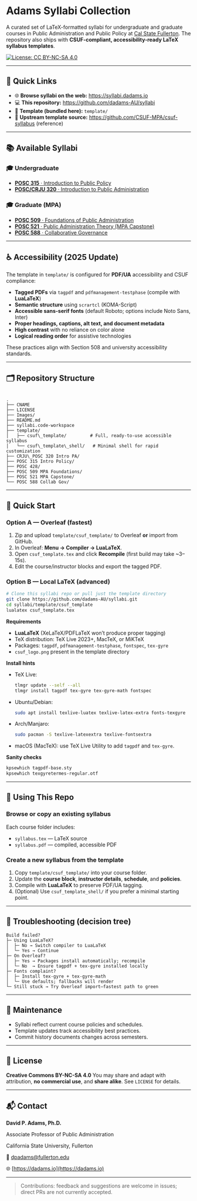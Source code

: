 # Adams Syllabi Collection

A curated set of LaTeX-formatted syllabi for undergraduate and graduate courses in Public Administration and Public Policy at [Cal State Fullerton](https://fullerton.edu). The repository also ships with **CSUF-compliant, accessibility-ready LaTeX syllabus templates**.

[![License: CC BY-NC-SA 4.0](https://img.shields.io/badge/License-CC%20BY--NC--SA%204.0-lightgrey.svg)](https://creativecommons.org/licenses/by-nc-sa/4.0/)

---

## 🔗 Quick Links

- 🌐 **Browse syllabi on the web:** https://syllabi.dadams.io  
- 💻 **This repository:** https://github.com/dadams-AU/syllabi  
- 🧰 **Template (bundled here):** `template/`  
- 🔁 **Upstream template source:** https://github.com/CSUF-MPA/csuf-syllabus (reference)

---

## 📚 Available Syllabi

### 🎓 Undergraduate
- [**POSC 315** · Introduction to Public Policy](https://github.com/dadams-AU/syllabi/tree/main/POSC%20315%20Intro%20Policy)
- [**POSC/CRJU 320** · Introduction to Public Administration](https://github.com/dadams-AU/syllabi/tree/main/CRJU_POSC%20320%20Intro%20PA)

### 🎓 Graduate (MPA)
- [**POSC 509** · Foundations of Public Administration](https://github.com/dadams-AU/syllabi/tree/main/POSC%20509%20MPA%20Foundations)
- [**POSC 521** · Public Administration Theory (MPA Capstone)](https://github.com/dadams-AU/syllabi/tree/main/POSC%20521%20MPA%20Capstone)
- [**POSC 588** · Collaborative Governance](https://github.com/dadams-AU/syllabi/tree/main/POSC%20588%20Collab%20Gov)

---

## ♿ Accessibility (2025 Update)

The template in `template/` is configured for **PDF/UA** accessibility and CSUF compliance:

- **Tagged PDFs** via `tagpdf` and `pdfmanagement-testphase` (compile with **LuaLaTeX**)
- **Semantic structure** using `scrartcl` (KOMA-Script)
- **Accessible sans-serif fonts** (default Roboto; options include Noto Sans, Inter)
- **Proper headings, captions, alt text, and document metadata**
- **High contrast** with no reliance on color alone
- **Logical reading order** for assistive technologies

These practices align with Section 508 and university accessibility standards.

---

## 🗂️ Repository Structure

```

.
├── CNAME
├── LICENSE
├── Images/
├── README.md
├── syllabi.code-workspace
├── template/
│   ├── csuf\_template/         # Full, ready-to-use accessible syllabus
│   └── csuf\_template\_shell/   # Minimal shell for rapid customization
├── CRJU\_POSC 320 Intro PA/
├── POSC 315 Intro Policy/
├── POSC 428/
├── POSC 509 MPA Foundations/
├── POSC 521 MPA Capstone/
└── POSC 588 Collab Gov/

````

---

## 🚀 Quick Start

### Option A — Overleaf (fastest)
1. Zip and upload `template/csuf_template/` to Overleaf **or** import from GitHub.
2. In Overleaf: **Menu → Compiler → LuaLaTeX**.
3. Open `csuf_template.tex` and click **Recompile** (first build may take ~3–15s).
4. Edit the course/instructor blocks and export the tagged PDF.

### Option B — Local LaTeX (advanced)
```bash
# Clone this syllabi repo or pull just the template directory
git clone https://github.com/dadams-AU/syllabi.git
cd syllabi/template/csuf_template
lualatex csuf_template.tex
````

**Requirements**

* **LuaLaTeX** (XeLaTeX/PDFLaTeX won’t produce proper tagging)
* TeX distribution: TeX Live 2023+, MacTeX, or MiKTeX
* Packages: `tagpdf`, `pdfmanagement-testphase`, `fontspec`, `tex-gyre`
* `csuf_logo.png` present in the template directory

**Install hints**

* TeX Live:

  ```bash
  tlmgr update --self --all
  tlmgr install tagpdf tex-gyre tex-gyre-math fontspec
  ```
* Ubuntu/Debian:

  ```bash
  sudo apt install texlive-luatex texlive-latex-extra fonts-texgyre
  ```
* Arch/Manjaro:

  ```bash
  sudo pacman -S texlive-latexextra texlive-fontsextra
  ```
* macOS (MacTeX): use TeX Live Utility to add `tagpdf` and `tex-gyre`.

**Sanity checks**

```bash
kpsewhich tagpdf-base.sty
kpsewhich texgyretermes-regular.otf
```

---

## 🧩 Using This Repo

### Browse or copy an existing syllabus

Each course folder includes:

* `syllabus.tex` — LaTeX source
* `syllabus.pdf` — compiled, accessible PDF

### Create a new syllabus from the template

1. Copy `template/csuf_template/` into your course folder.
2. Update the **course block**, **instructor details**, **schedule**, and **policies**.
3. Compile with **LuaLaTeX** to preserve PDF/UA tagging.
4. (Optional) Use `csuf_template_shell/` if you prefer a minimal starting point.

---

## 🧠 Troubleshooting (decision tree)

```
Build failed?
├─ Using LuaLaTeX?
│  ├─ No → Switch compiler to LuaLaTeX
│  └─ Yes → Continue
├─ On Overleaf?
│  ├─ Yes → Packages install automatically; recompile
│  └─ No  → Ensure tagpdf + tex-gyre installed locally
├─ Fonts complaint?
│  ├─ Install tex-gyre + tex-gyre-math
│  └─ Use defaults; fallbacks will render
└─ Still stuck → Try Overleaf import—fastest path to green
```

---

## 🔄 Maintenance

* Syllabi reflect current course policies and schedules.
* Template updates track accessibility best practices.
* Commit history documents changes across semesters.

---

## 📄 License

**Creative Commons BY-NC-SA 4.0**
You may share and adapt with attribution, **no commercial use**, and **share alike**.
See `LICENSE` for details.

---

## 📬 Contact

**David P. Adams, Ph.D.**

Associate Professor of Public Administration

California State University, Fullerton

📧 [dpadams@fullerton.edu](mailto:dpadams@fullerton.edu)

🌐 [https://dadams.io](https://dadams.io)

---

> Contributions: feedback and suggestions are welcome in issues; direct PRs are not currently accepted.
